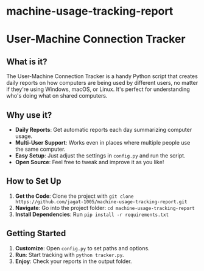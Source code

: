 # machine-usage-tracking-report
# User-Machine Connection Tracker

## What is it?
The User-Machine Connection Tracker is a handy Python script that creates daily reports on how computers are being used by different users, no matter if they're using Windows, macOS, or Linux. It's perfect for understanding who's doing what on shared computers.

## Why use it?
- **Daily Reports**: Get automatic reports each day summarizing computer usage.
- **Multi-User Support**: Works even in places where multiple people use the same computer.
- **Easy Setup**: Just adjust the settings in `config.py` and run the script.
- **Open Source**: Feel free to tweak and improve it as you like!

## How to Set Up
1. **Get the Code**: Clone the project with `git clone https://github.com/jagat-1005/machine-usage-tracking-report.git`
2. **Navigate**: Go into the project folder: `cd machine-usage-tracking-report`
3. **Install Dependencies**: Run `pip install -r requirements.txt`

## Getting Started
1. **Customize**: Open `config.py` to set paths and options.
2. **Run**: Start tracking with `python tracker.py`.
3. **Enjoy**: Check your reports in the output folder.
